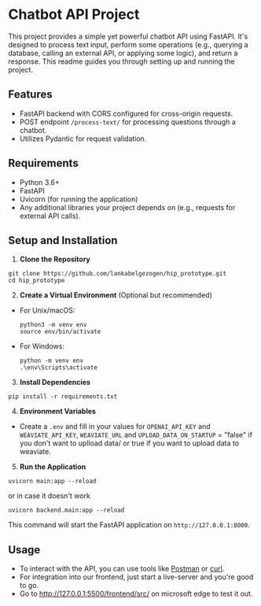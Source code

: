 # Chatbot API Project

This project provides a simple yet powerful chatbot API using FastAPI. It's designed to process text input, perform some operations (e.g., querying a database, calling an external API, or applying some logic), and return a response. This readme guides you through setting up and running the project.

## Features

- FastAPI backend with CORS configured for cross-origin requests.
- POST endpoint `/process-text/` for processing questions through a chatbot.
- Utilizes Pydantic for request validation.

## Requirements

- Python 3.6+
- FastAPI
- Uvicorn (for running the application)
- Any additional libraries your project depends on (e.g., requests for external API calls).

## Setup and Installation

1. **Clone the Repository**

```
git clone https://github.com/lankabelgezogen/hip_prototype.git
cd hip_prototype
```

2. **Create a Virtual Environment** (Optional but recommended)

- For Unix/macOS:
  ```
  python3 -m venv env
  source env/bin/activate
  ```

- For Windows:
  ```
  python -m venv env
  .\env\Scripts\activate
  ```

3. **Install Dependencies**

```
pip install -r requirements.txt
```

4. **Environment Variables**

- Create a `.env` and fill in your values for `OPENAI_API_KEY` and `WEAVIATE_API_KEY`, `WEAVIATE_URL` and  `UPLOAD_DATA_ON_STARTUP` = "false" if you don't want to uplload data/ or true if you want to upload data to weaviate.

5. **Run the Application**

```
uvicorn main:app --reload
```
or in case it doesn't work  
```
uvicorn backend.main:app --reload
```

This command will start the FastAPI application on `http://127.0.0.1:8000`.

## Usage

- To interact with the API, you can use tools like [Postman](https://www.postman.com/) or [curl](https://curl.se/).
- For integration into our frontend, just start a live-server and you're good to go.
- Go to http://127.0.0.1:5500/frontend/src/ on microsoft edge to test it out.

